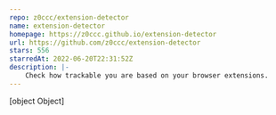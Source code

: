 ```yaml
---
repo: z0ccc/extension-detector
name: extension-detector
homepage: https://z0ccc.github.io/extension-detector
url: https://github.com/z0ccc/extension-detector
stars: 556
starredAt: 2022-06-20T22:31:52Z
description: |-
    Check how trackable you are based on your browser extensions. 
---
```


[object Object]
